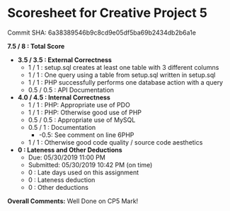 # Scoresheet for Creative Project 5
Commit SHA: 6a38389546b9c8cd9e05df5ba69b2434db2b6a1e

**7.5 / 8 : Total Score**
- **3.5 / 3.5 : External Correctness**
     - 1 / 1 : setup.sql creates at least one table with 3 different columns
     - 1 / 1 : One query using a table from setup.sql written in setup.sql
     - 1 / 1 : PHP successfully performs one database action with a query
     - 0.5 / 0.5 : API Documentation
- **4.0 / 4.5 : Internal Correctness**
     - 1 / 1 : PHP: Appropriate use of PDO
     - 1 / 1 : PHP: Otherwise good use of PHP
     - 0.5 / 0.5 : Appropriate use of MySQL
     - 0.5 / 1 : Documentation
          - -0.5: See comment on line 6PHP
     - 1 / 1 : Otherwise good code quality / source code aesthetics
- **0 : Lateness and Other Deductions**
     - Due: 05/30/2019 11:00 PM
     - Submitted: 05/30/2019 10:42 PM (on time)
     - 0 : Late days used on this assignment
     - 0 : Lateness deduction
     - 0 : Other deductions

**Overall Comments:**
Well Done on CP5 Mark!